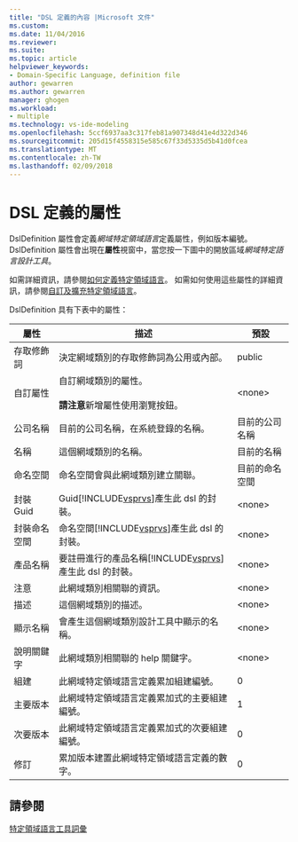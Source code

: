 ```yaml
---
title: "DSL 定義的內容 |Microsoft 文件"
ms.custom: 
ms.date: 11/04/2016
ms.reviewer: 
ms.suite: 
ms.topic: article
helpviewer_keywords:
- Domain-Specific Language, definition file
author: gewarren
ms.author: gewarren
manager: ghogen
ms.workload:
- multiple
ms.technology: vs-ide-modeling
ms.openlocfilehash: 5ccf6937aa3c317feb81a907348d41e4d322d346
ms.sourcegitcommit: 205d15f4558315e585c67f33d5335d5b41d0fcea
ms.translationtype: MT
ms.contentlocale: zh-TW
ms.lasthandoff: 02/09/2018
---
```

# <a name="properties-of-a-dsl-definition"></a>DSL 定義的屬性
DslDefinition 屬性會定義*網域特定領域語言*定義屬性，例如版本編號。 DslDefinition 屬性會出現在**屬性**視窗中，當您按一下圖中的開放區域*網域特定語言設計工具*。  
  
 如需詳細資訊，請參閱[如何定義特定領域語言](../modeling/how-to-define-a-domain-specific-language.md)。 如需如何使用這些屬性的詳細資訊，請參閱[自訂及擴充特定領域語言](../modeling/customizing-and-extending-a-domain-specific-language.md)。  
  
 DslDefinition 具有下表中的屬性：  
  
|屬性|描述|預設|  
|--------------|-----------------|-------------|  
|存取修飾詞|決定網域類別的存取修飾詞為公用或內部。|public|  
|自訂屬性|自訂網域類別的屬性。<br /><br /> **請注意**新增屬性使用瀏覽按鈕。|\<none>|  
|公司名稱|目前的公司名稱，在系統登錄的名稱。|目前的公司名稱|  
|名稱|這個網域類別的名稱。|目前的名稱|  
|命名空間|命名空間會與此網域類別建立關聯。|目前的命名空間|  
|封裝 Guid|Guid[!INCLUDE[vsprvs](../code-quality/includes/vsprvs_md.md)]產生此 dsl 的封裝。|\<none>|  
|封裝命名空間|命名空間[!INCLUDE[vsprvs](../code-quality/includes/vsprvs_md.md)]產生此 dsl 的封裝。|\<none>|  
|產品名稱|要註冊進行的產品名稱[!INCLUDE[vsprvs](../code-quality/includes/vsprvs_md.md)]產生此 dsl 的封裝。|\<none>|  
|注意|此網域類別相關聯的資訊。|\<none>|  
|描述|這個網域類別的描述。|\<none>|  
|顯示名稱|會產生這個網域類別設計工具中顯示的名稱。|\<none>|  
|說明關鍵字|此網域類別相關聯的 help 關鍵字。|\<none>|  
|組建|此網域特定領域語言定義累加組建編號。|0|  
|主要版本|此網域特定領域語言定義累加式的主要組建編號。|1|  
|次要版本|此網域特定領域語言定義累加式的次要組建編號。|0|  
|修訂|累加版本建置此網域特定領域語言定義的數字。|0|  
  
## <a name="see-also"></a>請參閱  
 [特定領域語言工具詞彙](http://msdn.microsoft.com/ca5e84cb-a315-465c-be24-76aa3df276aa)